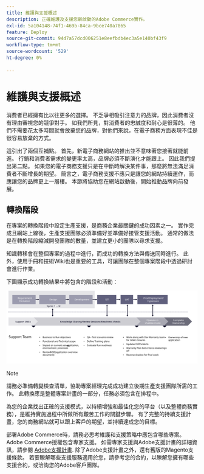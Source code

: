 ```yaml
---
title: 維護與支援概述
description: 正確維護及支援您新啟動的Adobe Commerce實作。
exl-id: 5a104148-74f1-469b-84ca-9bce740a7865
feature: Deploy
source-git-commit: 94d7a57dcd006251e8eefbdb4ec3a5e140bf43f9
workflow-type: tm+mt
source-wordcount: '529'
ht-degree: 0%

---
```


# 維護與支援概述

消費者已經擁有比以往更多的選擇。 不乏爭相吸引注意力的品牌，因此消費者沒有理由審視您的競爭對手。 如我們所見，對消費者的忠誠度和耐心是很薄的。 他們不需要花太多時間就會放棄您的品牌，對他們來說，在電子商務方面表現不佳是很容易放棄的方式。

這引出了兩個互補點。 首先，新電子商務網站的推出並不意味著您接著就能前進。 行銷和消費者需求的變更率太高，品牌必須不斷演化才能跟上。 因此我們提出第二點。 如果您的電子商務支援只是在中斷時解決某件事，那麼將無法滿足消費者不斷增長的期望。 簡言之，電子商務支援不應只是讓您的網站持續運作，而應讓您的品牌更上一層樓。 本節將協助您在網站啟動後，開始推動品牌向前發展。

## 轉換階段

在專案的轉換階段中設定生產支援，是商務企業最關鍵的成功因素之一。 實作完成且網站上線後，生產支援團隊必須準備好並準備好接管支援活動。 通常的做法是在轉換階段縮減開發團隊的數量，並建立更小的團隊以尋求支援。

知識轉移會在整個專案的過程中進行，而成功的轉換方法與傳送同時進行。 此外，使用手冊和技術Wiki也是重要的工具，可讓團隊在整個專案階段中透過研討會進行作業。

下圖顯示成功轉換結果中將包含的階段和活動：

![顯示轉換流程階段的圖表](../../assets/playbooks/transition-diagram.svg)

>[!NOTE]
>
> 請務必準備轉變檢查清單，協助專案經理完成成功建立後期生產支援團隊所需的工作。 此轉換應是整體專案計畫的一部分，任務必須包含在排程中。

為您的企業找出正確的支援模式，以持續增強和最佳化您的平台（以及整體商務實務），是維持實施過程中所做所有艱苦工作的關鍵步驟。 有了完整的持續支援計畫，您的商務網站就可以跟上客戶的期望，並持續達成您的目標。

部署Adobe Commerce時，請務必思考維護和支援策略中應包含哪些專案。
Adobe Commerce授權包含專家支援。 如需專家支援與Adobe支援計畫的詳細資訊，請參閱 [Adobe支援計畫](https://business.adobe.com/customers/consulting-services/premier-support.html).
除了Adobe支援計畫之外，還有舊版的Magento支援條款。 若要瞭解哪些支援服務適用於您，請參考您的合約，以瞭解您擁有哪些支援合約，或洽詢您的Adobe客戶團隊。
